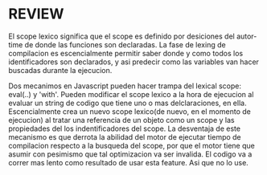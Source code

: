 # REVIEW

El scope lexico significa que el scope es definido por desiciones del autor-time de donde las funciones
son declaradas. La fase de lexing de compilacion es escencialmente  permitir saber donde y como todos los
identificadores son declarados, y asi predecir como las variables van hacer buscadas durante la ejecucion.

Dos mecanimos en Javascript pueden hacer trampa del lexical scope: eval(..) y 'with'. Pueden modificar
el scope lexico a la hora de ejecucion al evaluar un string de codigo que tiene uno o mas delclaraciones,
en ella. Escencialmente crea un nuevo scope lexico(de nuevo, en el momento de ejecucion) al tratar una referencia
de un objeto como un scope y las propiedades del los indentificadores del scope.
La desventaja de este mecanismo es que derrota la abilidad del motor de ejecutar tiempo de compilacion respecto
a la busqueda del scope, por que el motor tiene que asumir con pesimismo que tal optimizacion va ser invalida.
El codigo va a correr mas lento como resultado de usar esta feature.
Asi que no lo use.